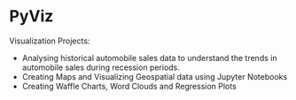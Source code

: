 # PyViz
Visualization Projects: 
- Analysing historical automobile sales data to understand the trends in automobile sales during recession periods.
- Creating Maps and Visualizing Geospatial data using Jupyter Notebooks
- Creating Waffle Charts, Word Clouds and Regression Plots
